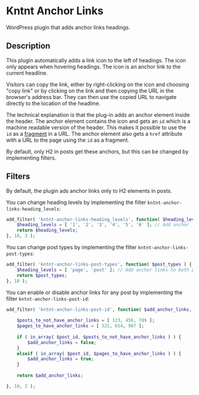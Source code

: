 # Kntnt Anchor Links

WordPress plugin that adds anchor links headings.

## Description

This plugin automatically adds a link icon to the left of headings. The icon only appears when hovering headings. The icon is an anchor link to the current headline.

Visitors can copy the link, either by right-clicking on the icon and choosing "copy link" or by clicking on the link and then copying the URL in the browser's address bar. They can then use the copied URL to navigate directly to the location of the headline.

The technical explanation is that the plug-in adds an anchor element inside the header. The anchor element contains the icon and gets an `id` which is a machine readable version of the header. This makes it possible to use the `id` as a [fragment](https://en.wikipedia.org/wiki/URI_fragment) in a URL. The anchor element also gets a `href` attribute with a URL to the page using the `id` as a fragment.

By default, only H2 in posts get these anchors, but this can be changed by implementing filters.

## Filters

By default, the plugin ads anchor links only to H2 elements in posts.

You can change heading levels by implementing the filter `kntnt-anchor-links-heading_levels`:

```php
add_filter( 'kntnt-anchor-links-heading_levels', function( $heading_levels, $post_id, $post_type ) {
    $heading_levels = [ '1', '2', '3', '4', '5', '6' ]; // Add anchor links to H1–H6
    return $heading_levels;
}, 10, 3 );
```

You can change post types by implementing the filter `kntnt-anchor-links-post-types`:

```php
add_filter( 'kntnt-anchor-links-post-types', function( $post_types ) {
    $heading_levels = [ 'page', 'post' ]; // Add anchor links to both pages and posts
    return $post_types;
}, 10 );
```

You can enable or disable anchor links for any post by implementing the filter `kntnt-anchor-links-post-id`:

```php
add_filter( 'kntnt-anchor-links-post-id', function( $add_anchor_links, $post_id ) {
    
    $posts_to_not_have_anchor_links = [ 123, 456, 789 ];
    $pages_to_have_anchor_links = [ 321, 654, 987 ];
    
    if ( in_array( $post_id, $posts_to_not_have_anchor_links ) ) {
        $add_anchor_links = false;
    }
    elseif ( in_array( $post_id, $pages_to_have_anchor_links ) ) {
        $add_anchor_links = true;
    }
    
    return $add_anchor_links;

}, 10, 2 );
```
